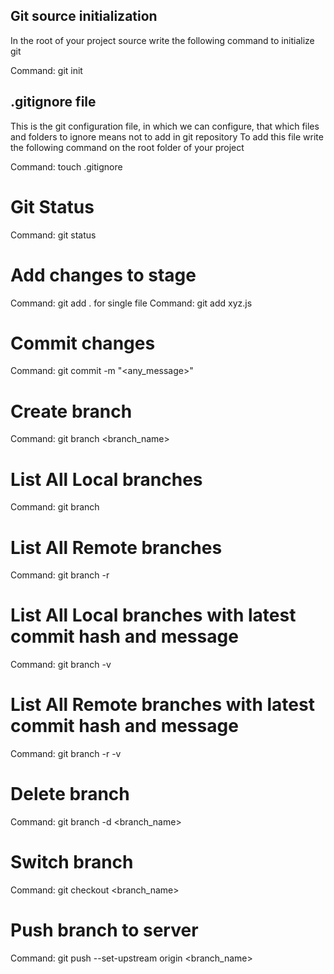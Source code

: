 ## Git source initialization
In the root of your project source write the following command to initialize git

Command: git init 

## .gitignore file
This is the git configuration file, in which we can configure, that which files and folders to ignore means not to add in git repository
To add this file write the following command on the root folder of your project

Command: touch .gitignore

# Git Status

Command: git status

# Add changes to stage

Command: git add .
for single file
Command: git add xyz.js

# Commit changes

Command: git commit -m "<any_message>"

# Create branch

Command: git branch <branch_name>

# List All Local branches

Command: git branch

# List All Remote branches

Command: git branch -r

# List All Local branches with latest commit hash and message

Command: git branch -v

# List All Remote branches with latest commit hash and message

Command: git branch -r -v

# Delete branch

Command: git branch -d <branch_name>

# Switch branch

Command: git checkout <branch_name>

# Push branch to server

Command: git push --set-upstream origin <branch_name>
